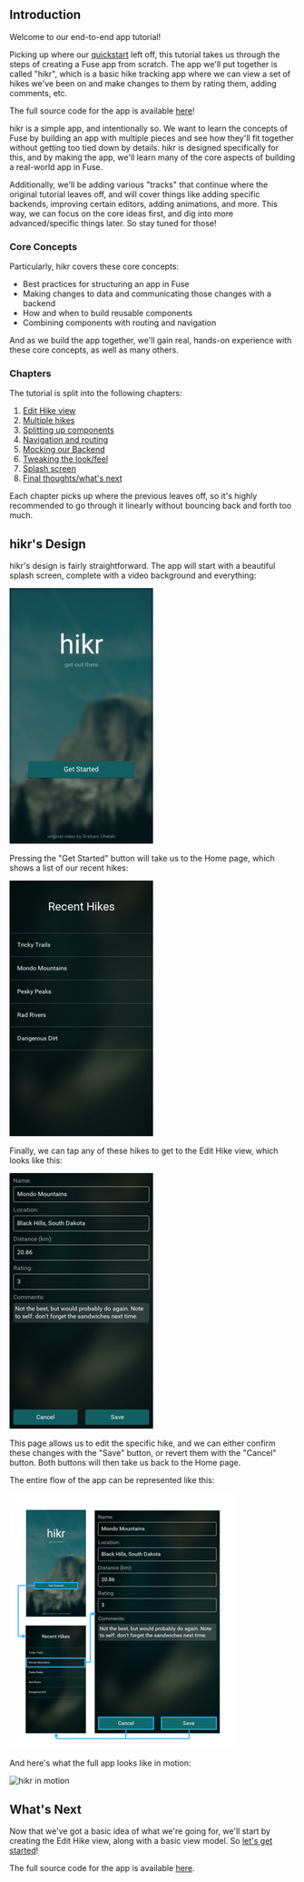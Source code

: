 ## Introduction

Welcome to our end-to-end app tutorial!

Picking up where our [quickstart](../basics/quickstart.md) left off, this tutorial takes us through the steps of creating a Fuse app from scratch. The app we'll put together is called "hikr", which is a basic hike tracking app where we can view a set of hikes we've been on and make changes to them by rating them, adding comments, etc.

The full source code for the app is available [here](https://github.com/fuse-open/hikr)!

hikr is a simple app, and intentionally so. We want to learn the concepts of Fuse by building an app with multiple pieces and see how they'll fit together without getting too tied down by details. hikr is designed specifically for this, and by making the app, we'll learn many of the core aspects of building a real-world app in Fuse.

Additionally, we'll be adding various "tracks" that continue where the original tutorial leaves off, and will cover things like adding specific backends, improving certain editors, adding animations, and more. This way, we can focus on the core ideas first, and dig into more advanced/specific things later. So stay tuned for those!

### Core Concepts

Particularly, hikr covers these core concepts:

- Best practices for structuring an app in Fuse
- Making changes to data and communicating those changes with a backend
- How and when to build reusable components
- Combining components with routing and navigation

And as we build the app together, we'll gain real, hands-on experience with these core concepts, as well as many others.

### Chapters

The tutorial is split into the following chapters:

1. [Edit Hike view](edit-hike-view.md)
2. [Multiple hikes](multiple-hikes.md)
3. [Splitting up components](splitting-up-components.md)
4. [Navigation and routing](navigation-and-routing.md)
5. [Mocking our Backend](mock-backend.md)
6. [Tweaking the look/feel](look-and-feel.md)
7. [Splash screen](splash-screen.md)
8. [Final thoughts/what's next](final-thoughts.md)

Each chapter picks up where the previous leaves off, so it's highly recommended to go through it linearly without bouncing back and forth too much.

## hikr's Design

hikr's design is fairly straightforward. The app will start with a beautiful splash screen, complete with a video background and everything:

![Splash Page](../../media/hikr/tutorial/splash.png)

Pressing the "Get Started" button will take us to the Home page, which shows a list of our recent hikes:

![Home Page](../../media/hikr/tutorial/home.png)

Finally, we can tap any of these hikes to get to the Edit Hike view, which looks like this:

![Edit Hike Page](../../media/hikr/tutorial/edit-hike.png)

This page allows us to edit the specific hike, and we can either confirm these changes with the "Save" button, or revert them with the "Cancel" button. Both buttons will then take us back to the Home page.

The entire flow of the app can be represented like this:

![Flow Diagram](../../media/hikr/tutorial/app-flow.png)

And here's what the full app looks like in motion:

![hikr in motion](../../media/hikr/tutorial/hikr.gif)

## What's Next

Now that we've got a basic idea of what we're going for, we'll start by creating the Edit Hike view, along with a basic view model. So [let's get started](edit-hike-view.md)!

The full source code for the app is available [here](https://github.com/fuse-open/hikr).
